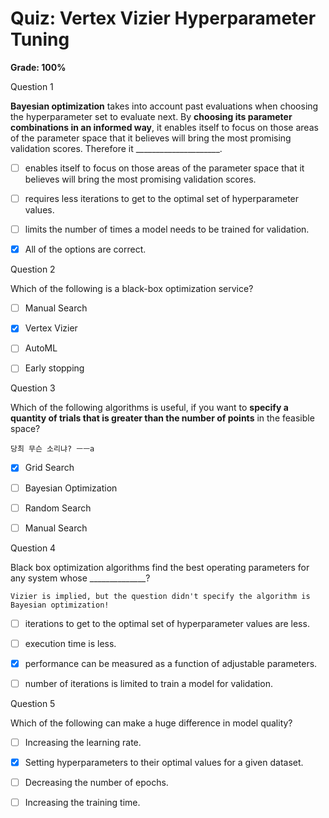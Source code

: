 # Quiz: Vertex Vizier Hyperparameter Tuning

**Grade: 100%**

Question 1

**Bayesian optimization** takes into account past evaluations when choosing the hyperparameter set to evaluate next. By **choosing its parameter combinations in an informed way**, it enables itself to focus on those areas of the parameter space that it believes will bring the most promising validation scores. Therefore it _____________________.

- [ ] enables itself to focus on those areas of the parameter space that it believes will bring the most promising validation scores.

- [ ] requires less iterations to get to the optimal set of hyperparameter values.

- [ ] limits the number of times a model needs to be trained for validation.

- [x] All of the options are correct.


Question 2

Which of the following is a black-box optimization service?

- [ ] Manual Search

- [x] Vertex Vizier

- [ ] AutoML

- [ ] Early stopping


Question 3

Which of the following algorithms is useful, if you want to **specify a quantity of trials that is greater than the number of points** in the feasible space?
```
당최 무슨 소리냐? ㅡㅡa
```

- [x] Grid Search

- [ ] Bayesian Optimization

- [ ] Random Search

- [ ] Manual Search


Question 4

Black box optimization algorithms find the best operating parameters for any system whose ______________?
```
Vizier is implied, but the question didn't specify the algorithm is Bayesian optimization!
```

- [ ] iterations to get to the optimal set of hyperparameter values are less.

- [ ] execution time is less.

- [x] performance can be measured as a function of adjustable parameters. 

- [ ] number of iterations is limited to train a model for validation. 


Question 5

Which of the following can make a huge difference in model quality?

- [ ] Increasing the learning rate.

- [x] Setting hyperparameters to their optimal values for a given dataset.

- [ ] Decreasing the number of epochs.

- [ ] Increasing the training time.
